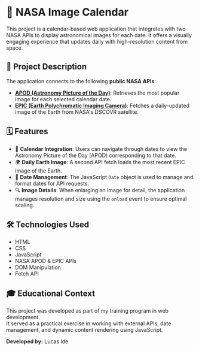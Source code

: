 # 🌌 NASA Image Calendar

This project is a calendar-based web application that integrates with two NASA APIs to display astronomical images for each date. It offers a visually engaging experience that updates daily with high-resolution content from space.

## 🚀 Project Description

The application connects to the following **public NASA APIs**:

- **[APOD (Astronomy Picture of the Day)](https://api.nasa.gov/)**: Retrieves the most popular image for each selected calendar date.
- **[EPIC (Earth Polychromatic Imaging Camera)](https://epic.gsfc.nasa.gov/)**: Fetches a daily-updated image of the Earth from NASA's DSCOVR satellite.

## 🗓️ Features

- 📅 **Calendar Integration**: Users can navigate through dates to view the Astronomy Picture of the Day (APOD) corresponding to that date.
- 🌍 **Daily Earth Image**: A second API fetch loads the most recent EPIC image of the Earth.
- 🧠 **Date Management**: The JavaScript `Date` object is used to manage and format dates for API requests.
- 🔍 **Image Details**: When enlarging an image for detail, the application manages resolution and size using the `onload` event to ensure optimal scaling.

## 🛠️ Technologies Used

- HTML
- CSS
- JavaScript
- NASA APOD & EPIC APIs
- DOM Manipulation
- Fetch API

## 🎓 Educational Context

This project was developed as part of my training program in web development.  
It served as a practical exercise in working with external APIs, date management, and dynamic content rendering using JavaScript.

**Developed by:** Lucas Ide
